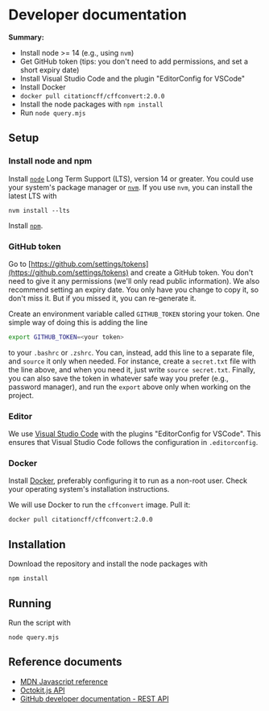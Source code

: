 # Developer documentation

**Summary:**

- Install node >= 14 (e.g., using `nvm`)
- Get GitHub token (tips: you don't need to add permissions, and set a short expiry date)
- Install Visual Studio Code and the plugin "EditorConfig for VSCode"
- Install Docker
- `docker pull citationcff/cffconvert:2.0.0`
- Install the node packages with `npm install`
- Run `node query.mjs`

## Setup

### Install node and npm

Install [`node`](https://nodejs.dev) Long Term Support (LTS), version 14 or greater.
You could use your system's package manager or [`nvm`](https://github.com/nvm-sh/nvm).
If you use `nvm`, you can install the latest LTS with

```
nvm install --lts
```

Install [`npm`](https://www.npmjs.com).

### GitHub token

Go to [https://github.com/settings/tokens](https://github.com/settings/tokens) and create a GitHub token.
You don't need to give it any permissions (we'll only read public information).
We also recommend setting an expiry date.
You only have you change to copy it, so don't miss it.
But if you missed it, you can re-generate it.

Create an environment variable called `GITHUB_TOKEN` storing your token.
One simple way of doing this is adding the line

```bash
export GITHUB_TOKEN=<your token>
```

to your `.bashrc` or `.zshrc`.
You can, instead, add this line to a separate file, and `source` it only when needed.
For instance, create a `secret.txt` file with the line above, and when you need it, just write `source secret.txt`.
Finally, you can also save the token in whatever safe way you prefer (e.g., password manager), and run the `export` above only when working on the project.

### Editor

We use [Visual Studio Code](https://code.visualstudio.com) with the plugins "EditorConfig for VSCode".
This ensures that Visual Studio Code follows the configuration in `.editorconfig`.

### Docker

Install [Docker](https://www.docker.com), preferably configuring it to run as a non-root user.
Check your operating system's installation instructions.

We will use Docker to run the `cffconvert` image. Pull it:

```
docker pull citationcff/cffconvert:2.0.0
```

## Installation

Download the repository and install the node packages with

```
npm install
```

## Running

Run the script with

```
node query.mjs
```

## Reference documents

- [MDN Javascript reference](https://developer.mozilla.org/en-US/docs/Web/JavaScript/Reference)
- [Octokit.js API](https://octokit.github.io/rest.js/v18/)
- [GitHub developer documentation - REST API](https://docs.github.com/en/rest)
